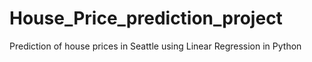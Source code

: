 # House_Price_prediction_project
Prediction of house prices in Seattle using Linear Regression in Python

